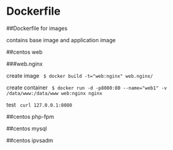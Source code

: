 # Dockerfile

##Dockerfile for images

contains base image and application image

##centos web

###web.nginx

create image
<code>
$ docker build -t="web:nginx" web.nginx/
</code>

create container
<code>
$ docker run -d -p8080:80 --name="web1" -v /data/www:/data/www web:nginx nginx 
</code>

test
<code>
curl 127.0.0.1:8080
</code>


##centos php-fpm

##centos mysql

##centos ipvsadm
